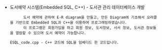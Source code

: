 - 도서예약 시스템(Embedded SQL, C++) - 도서관 관리 데이터베이스 개발

			도서 예약에 관하여 E-R diagram을 만들고, 만든 Diagram에 기초해서 오라클을 기반으로 Embedded SQL과 C++을 이용하여 프로그래밍하였습니다. 
			이 프로그램은 회원가입을 하고 회원 정보, 도서정보, 사서 정보, 도서관 정보들을 열람할 수 있으며 도서 예약이 가능합니다.

      ESQL_code.cpp - C++ 코드에 SQL을 임베디드 한 코드입니다.
